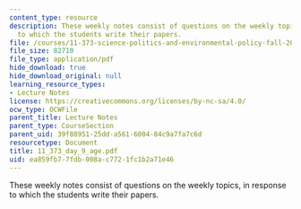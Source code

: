 ```yaml
---
content_type: resource
description: These weekly notes consist of questions on the weekly topics, in response
  to which the students write their papers.
file: /courses/11-373-science-politics-and-environmental-policy-fall-2004/ea859fb77fdb008ac7721fc1b2a71e46_11_373_day_9_age.pdf
file_size: 82710
file_type: application/pdf
hide_download: true
hide_download_original: null
learning_resource_types:
- Lecture Notes
license: https://creativecommons.org/licenses/by-nc-sa/4.0/
ocw_type: OCWFile
parent_title: Lecture Notes
parent_type: CourseSection
parent_uid: 39f88951-25dd-a561-6004-84c9a7fa7c6d
resourcetype: Document
title: 11_373_day_9_age.pdf
uid: ea859fb7-7fdb-008a-c772-1fc1b2a71e46
---
```

These weekly notes consist of questions on the weekly topics, in response to which the students write their papers.